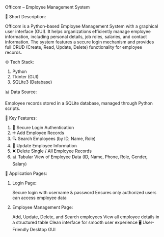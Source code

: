 Officom – Employee Management System


📌 Short Description:

  Officom is a Python-based Employee Management System with a graphical user interface (GUI). It helps organizations efficiently manage employee information, including personal details, job roles, salaries, and contact information. The system features a secure login mechanism and provides full CRUD (Create, Read, Update, Delete) functionality for employee records.


⚙ Tech Stack:

1. Python
2. Tkinter (GUI)
3. SQLite3 (Database)


📊 Data Source:

Employee records stored in a SQLite database, managed through Python scripts.


🌟 Key Features:

1. 🔐 Secure Login Authentication
2. ➕ Add Employee Records
3. 🔍 Search Employees (by ID, Name, Role)
4. 📝 Update Employee Information
5. ❌ Delete Single / All Employee Records
6. 📊 Tabular View of Employee Data (ID, Name, Phone, Role, Gender, Salary)


📌 Application Pages:

1. Login Page:
   
   Secure login with username & password
   Ensures only authorized users can access employee data

2. Employee Management Page:
   
   Add, Update, Delete, and Search employees
   View all employee details in a structured table
   Clean interface for smooth user experience
   🖥 User-Friendly Desktop GUI

